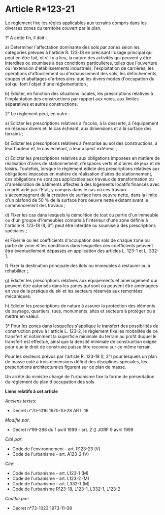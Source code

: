 # Article R*123-21

Le règlement fixe les règles applicables aux terrains compris dans les diverses zones du territoire couvert par le plan.

1° A cette fin, il doit :

a) Déterminer l'affectation dominante des sols par zones selon les catégories prévues à l'article R. 123-18 en précisant
l'usage principal qui peut en être fait, et s'il y a lieu, la nature des activités qui peuvent y être interdites ou soumises
à des conditions particulières, telles que l'ouverture ou l'extension d'établissements industriels, l'exploitation de
carrières, les opérations d'affouillement ou d'exhaussement des sols, les défrichements, coupes et abattages d'arbres ainsi
que les divers modes d'occupation du sol qui font l'objet d'une réglementation ;

b) Edicter, en fonction des situations locales, les prescriptions relatives à l'implantation des constructions par rapport
aux voies, aux limites séparatives et autres constructions.

2° Le règlement peut, en outre :

a) Edicter les prescriptions relatives à l'accès, à la desserte, à l'équipement en réseaux divers et, le cas échéant, aux
dimensions et à la surface des terrains ;

b) Edicter les prescriptions relatives à l'emprise au sol des constructions, à leur hauteur et, le cas échéant, à leur aspect
extérieur ;

c) Edicter les prescriptions relatives aux obligations imposées en matière de réalisation d'aires de stationnement, d'espaces
verts et d'aires de jeux et de loisirs. Toutefois, lorsque le règlement édicte des prescriptions relatives aux obligations
imposées en matière de réalisation d'aires de stationnement, ces obligations ne sont pas applicables aux travaux de
transformation ou d'amélioration de bâtiments affectés à des logements locatifs financés avec un prêt aidé par l'Etat, y
compris dans le cas où ces travaux s'accompagnent de la création de surface hors oeuvre nette, dans la limite d'un plafond de
50 % de la surface hors oeuvre nette existant avant le commencement des travaux ;

d) Fixer les cas dans lesquels la démolition de tout ou partie d'un immeuble ou d'un groupe d'immeubles compris à l'intérieur
d'une zone définie à l'article R. 123-18 (II, 6°) peut être interdite ou soumise à des prescriptions spéciales ;

e) Fixer le ou les coefficients d'occupation des sols de chaque zone ou partie de zone et les conditions dans lesquelles ces
coefficients peuvent être éventuellement dépassés en application des articles L. 123-1 et L. 332-1.

f) Fixer la destination principale des îlots ou immeubles à restaurer ou à réhabiliter ;.

g) Edicter les prescriptions relatives aux équipements et aménagement qui peuvent être autorisés dans les zones qui sont ou
peuvent être aménagées en vue de la pratique du ski et les secteurs réservés aux remontées mécaniques.

h) Edicter les prescriptions de nature à assurer la protection des éléments de paysage, quartiers, rues, monuments, sites et
secteurs à protéger ou à mettre en valeur.

3° Pour les zones dans lesquelles s'applique le transfert des possibilités de construction prévu à l'article L. 123-2, le
règlement fixe les modalités de ce transfert et notamment la superficie minimale du terrain au profit duquel le transfert est
effectué, ainsi que la densité minimale de construction exigée pour que le droit de construire puisse être reconnu sur ce
même terrain.

Pour les secteurs prévus par l'article R. 123-18 (I, 3°) pour lesquels un plan de masse coté à trois dimensions définit des
disciplines spéciales, les prescriptions architecturales figurent sur ce plan de masse.

Un arrêté du ministre chargé de l'urbanisme fixe la forme de présentation du règlement du plan d'occupation des sols.

**Liens relatifs à cet article**

_Anciens textes_:

  - Décret n°70-1016 1970-10-28 ART. 19

_Modifié par_:

  - Décret n°99-266 du 1 avril 1999 - art. 2 () JORF 9 avril 1999

_Cité par_:

  - Code de l'environnement - art. R123-23 (V)
  - Code de l'urbanisme - art. A123-2 (V)

_Cite_:

  - Code de l'urbanisme - art. L123-1 (M)
  - Code de l'urbanisme - art. L123-2 (M)
  - Code de l'urbanisme - art. L332-1 (M)
  - Code de l'urbanisme R123-18, L123-1, L332-1, L123-2

_Codifié par_:

  - Décret n°73-1023 1973-11-08
